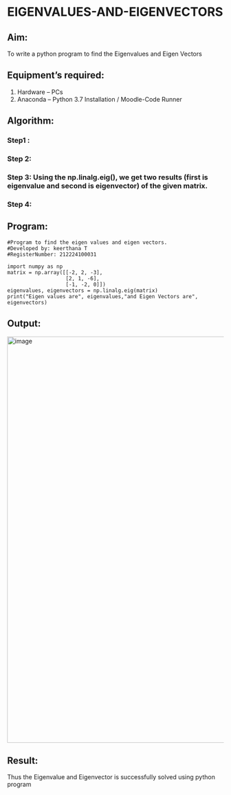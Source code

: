 # EIGENVALUES-AND-EIGENVECTORS
## Aim:
To write a python program to find the Eigenvalues and Eigen Vectors
## Equipment’s required:
1. 	Hardware – PCs
2. 	Anaconda – Python 3.7 Installation / Moodle-Code Runner
## Algorithm:
### Step1 : 
### Step 2: 
### Step 3: Using the np.linalg.eig(),  we get two results (first is eigenvalue and second is eigenvector) of the given matrix.
### Step 4: 

## Program:
```
#Program to find the eigen values and eigen vectors.
#Developed by: keerthana T
#RegisterNumber: 212224100031

import numpy as np
matrix = np.array([[-2, 2, -3],
                   [2, 1, -6],
                   [-1, -2, 0]])
eigenvalues, eigenvectors = np.linalg.eig(matrix)
print("Eigen values are", eigenvalues,"and Eigen Vectors are", eigenvectors)
```

## Output:

<img width="1324" height="946" alt="image" src="https://github.com/user-attachments/assets/2bbe12e8-377a-4ee6-b5f8-1d5a4ad164c0" />

## Result:
Thus the Eigenvalue and Eigenvector is successfully solved using python program

